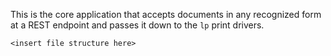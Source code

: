 This is the core application that accepts documents in any recognized form at a
REST endpoint and passes it down to the `lp` print drivers.

```
<insert file structure here>
```
